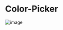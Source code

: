 # Color-Picker

![image](https://user-images.githubusercontent.com/56450558/120219993-af11f680-c259-11eb-801b-952d856d9a7f.png)

